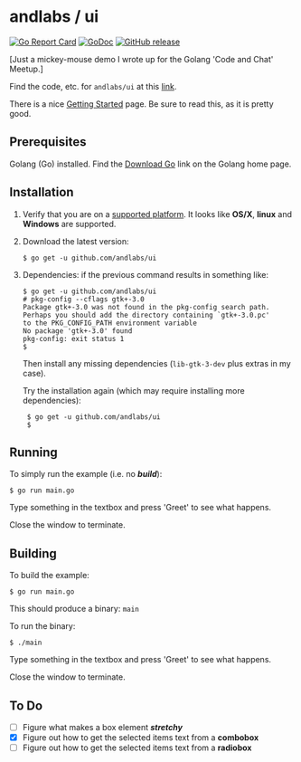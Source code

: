# andlabs / ui

[![Go Report Card](https://goreportcard.com/badge/github.com/mramshaw/ui?style=flat-square)](https://goreportcard.com/report/github.com/mramshaw/ui)
[![GoDoc](https://godoc.org/github.com/mramshaw/ui?status.svg)](https://godoc.org/github.com/mramshaw/ui)
[![GitHub release](https://img.shields.io/github/release/mramshaw/ui.svg?style=flat-square)](https://github.com/mramshaw/ui/releases)

[Just a mickey-mouse demo I wrote up for the Golang 'Code and Chat' Meetup.]

Find the code, etc. for `andlabs/ui` at this [link](https://github.com/andlabs/ui).

There is a nice [Getting Started](https://github.com/andlabs/ui/wiki/Getting-Started) page.
Be sure to read this, as it is pretty good.

## Prerequisites

Golang (Go) installed. Find the [Download Go](https://golang.org/) link on the Golang home page.

## Installation

1. Verify that you are on a [supported platform](https://github.com/andlabs/ui#update-5-june-2016-you-can-finally-go-get-this-package). It looks like __OS/X__, __linux__ and __Windows__ are supported.

2. Download the latest version:

    ```
    $ go get -u github.com/andlabs/ui
    ```

3. Dependencies: if the previous command results in something like:

    ```
    $ go get -u github.com/andlabs/ui
    # pkg-config --cflags gtk+-3.0
    Package gtk+-3.0 was not found in the pkg-config search path.
    Perhaps you should add the directory containing `gtk+-3.0.pc'
    to the PKG_CONFIG_PATH environment variable
    No package 'gtk+-3.0' found
    pkg-config: exit status 1
    $
    ```

    Then install any missing dependencies (`lib-gtk-3-dev` plus extras in my case).

    Try the installation again (which may require installing more dependencies):

        $ go get -u github.com/andlabs/ui
        $

## Running

To simply run the example (i.e. no ___build___):

    $ go run main.go

Type something in the textbox and press 'Greet' to see what happens.

Close the window to terminate.

## Building

To build the example:

    $ go run main.go

This should produce a binary: `main`

To run the binary:

    $ ./main

Type something in the textbox and press 'Greet' to see what happens.

Close the window to terminate.

## To Do

* [ ] Figure what makes a box element ___stretchy___
* [x] Figure out how to get the selected items text from a __combobox__
* [ ] Figure out how to get the selected items text from a __radiobox__
